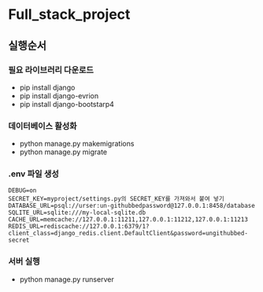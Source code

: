 # Full_stack_project

## 실행순서
 
### 필요 라이브러리 다운로드
- pip install django
- pip install django-evrion
- pip install django-bootstarp4

### 데이터베이스 활성화
- python manage.py makemigrations
- python manage.py migrate

### .env 파일 생성 
```
DEBUG=on
SECRET_KEY=myproject/settings.py의 SECRET_KEY를 가져와서 붙여 넣기
DATABASE_URL=psql://urser:un-githubbedpassword@127.0.0.1:8458/database
SQLITE_URL=sqlite:///my-local-sqlite.db
CACHE_URL=memcache://127.0.0.1:11211,127.0.0.1:11212,127.0.0.1:11213
REDIS_URL=rediscache://127.0.0.1:6379/1?client_class=django_redis.client.DefaultClient&password=ungithubbed-secret
```

### 서버 실행
- python manage.py runserver